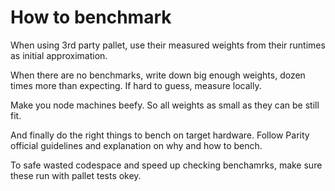 # How to benchmark

When using 3rd party pallet, use their measured weights from their runtimes as initial approximation.

When there are no benchmarks, write down big enough weights, dozen times more than expecting.
If hard to guess, measure locally. 

Make you node machines beefy. So all weights as small as they can be still fit.

And finally do the right things to bench on target hardware.
Follow Parity official guidelines and explanation on why and how to bench.

To safe wasted codespace and speed up checking benchamrks, make sure these run with pallet tests okey.

